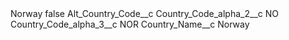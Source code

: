<?xml version="1.0" encoding="UTF-8"?>
<CustomMetadata xmlns="http://soap.sforce.com/2006/04/metadata" xmlns:xsi="http://www.w3.org/2001/XMLSchema-instance" xmlns:xsd="http://www.w3.org/2001/XMLSchema">
    <label>Norway</label>
    <protected>false</protected>
    <values>
        <field>Alt_Country_Code__c</field>
        <value xsi:nil="true"/>
    </values>
    <values>
        <field>Country_Code_alpha_2__c</field>
        <value xsi:type="xsd:string">NO</value>
    </values>
    <values>
        <field>Country_Code_alpha_3__c</field>
        <value xsi:type="xsd:string">NOR</value>
    </values>
    <values>
        <field>Country_Name__c</field>
        <value xsi:type="xsd:string">Norway</value>
    </values>
</CustomMetadata>
